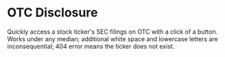 # OTC Disclosure
 Quickly access a stock ticker's SEC filings on OTC with a click of a button. Works under any median; additional white space and lowercase letters are inconsequential; 404 error means the ticker does not exist. 
